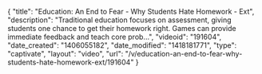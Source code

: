 {
    "title": "Education: An End to Fear - Why Students Hate Homework - Ext",
    "description": "Traditional education focuses on assessment, giving students one chance to get their homework right. Games can provide immediate feedback and teach core prob...",
    "videoid": "191604",
    "date_created": "1406055182",
    "date_modified": "1418181771",
    "type": "captivate",
    "layout": "video",
    "url": "\/v\/education-an-end-to-fear-why-students-hate-homework-ext\/191604"
}